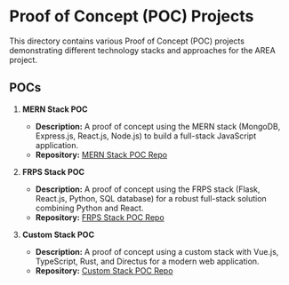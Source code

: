 # Proof of Concept (POC) Projects

This directory contains various Proof of Concept (POC) projects demonstrating different technology stacks and approaches for the AREA project.

## POCs

1. **MERN Stack POC**
   - **Description:** A proof of concept using the MERN stack (MongoDB, Express.js, React.js, Node.js) to build a full-stack JavaScript application.
   - **Repository:** [MERN Stack POC Repo](https://github.com/EPITECH-ESPEEN/POC/tree/main/MERN)

2. **FRPS Stack POC**
   - **Description:** A proof of concept using the FRPS stack (Flask, React.js, Python, SQL database) for a robust full-stack solution combining Python and React.
   - **Repository:** [FRPS Stack POC Repo](https://github.com/EPITECH-ESPEEN/POC/tree/main/FRPS)

3. **Custom Stack POC**
   - **Description:** A proof of concept using a custom stack with Vue.js, TypeScript, Rust, and Directus for a modern web application.
   - **Repository:** [Custom Stack POC Repo](https://github.com/EPITECH-ESPEEN/POC/tree/main/EspeenStack)

